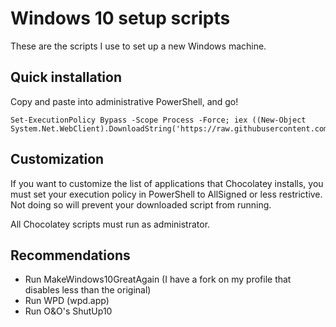 # Windows 10 setup scripts

These are the scripts I use to set up a new Windows machine.

## Quick installation

Copy and paste into administrative PowerShell, and go!

	Set-ExecutionPolicy Bypass -Scope Process -Force; iex ((New-Object System.Net.WebClient).DownloadString('https://raw.githubusercontent.com/ideaman924/windows_setup/master/setup.ps1'))

## Customization

If you want to customize the list of applications that Chocolatey installs, you must set your execution policy in PowerShell to AllSigned or less restrictive. Not doing so will prevent your downloaded script from running.

All Chocolatey scripts must run as administrator.

## Recommendations

 - Run MakeWindows10GreatAgain (I have a fork on my profile that disables less than the original)
 - Run WPD (wpd.app)
 - Run O&O's ShutUp10
